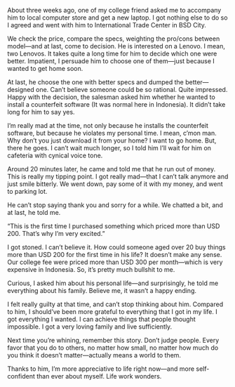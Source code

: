 About three weeks ago, one of my college friend asked me to accompany him to local computer store and get a new laptop. I got nothing else to do so I agreed and went with him to International Trade Center in BSD City.

We check the price, compare the specs, weighting the pro/cons between model—and at last, come to decision. He is interested on a Lenovo. I mean, two Lenovos. It takes quite a long time for him to decide which one were better. Impatient, I persuade him to choose one of them—just because I wanted to get home soon.

At last, he choose the one with better specs and dumped the better—designed one. Can’t believe someone could be so rational. Quite impressed. Happy with the decision, the salesman asked him whether he wanted to install a counterfeit software (It was normal here in Indonesia). It didn’t take long for him to say yes.

I’m really mad at the time, not only because he installs the counterfeit software, but because he violates my personal time. I mean, c’mon man. Why don’t you just download it from your home? I want to go home. But, there he goes. I can’t wait much longer, so I told him I’ll wait for him on cafeteria with cynical voice tone.

Around 20 minutes later, he came and told me that he run out of money. This is really my tipping point. I got really mad—that I can’t talk anymore and just smile bitterly. We went down, pay some of it with my money, and went to parking lot.

He can’t stop saying thank you and sorry for a while. We chatted a bit, and at last, he told me.

“This is the first time I purchased something which priced more than USD 200. That’s why I’m very excited.”

I got stoned. I can’t believe it. How could someone aged over 20 buy things more than USD 200 for the first time in his life? It doesn’t make any sense. Our college fee were priced more than USD 300 per month—which is very expensive in Indonesia. So, it’s pretty much bullshit to me.

Curious, I asked him about his personal life—and surprisingly, he told me everything about his family. Believe me, it wasn’t a happy ending.

I felt really guilty at that time, and can’t stop thinking about him. Compared to him, I should’ve been more grateful to everything that I got in my life. I got everything I wanted. I can achieve things that people thought impossible. I got a very loving family and live sufficiently.

Next time you’re whining, remember this story. Don’t judge people. Every favor that you do to others, no matter how small, no matter how much do you think it doesn’t matter—actually means a world to them.

Thanks to him, I’m more appreciative to life right now—and more self-confident than ever about myself. Life work wonders.
